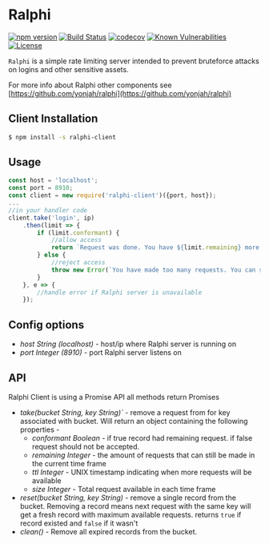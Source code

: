 # Ralphi

[![npm version](https://img.shields.io/npm/v/ralphi-client.svg)](https://www.npmjs.com/package/ralphi-client)
[![Build Status](https://travis-ci.org/yonjah/ralphi.svg?branch=master)](https://travis-ci.org/yonjah/ralphi)
[![codecov](https://codecov.io/gh/yonjah/ralphi/branch/master/graph/badge.svg)](https://codecov.io/gh/yonjah/ralphi)
[![Known Vulnerabilities](https://snyk.io/test/npm/ralphi-client/badge.svg)](https://snyk.io/test/npm/ralphi-client)
[![License](https://img.shields.io/npm/l/ralphi.svg?maxAge=2592000?style=plastic)](https://github.com/yonjah/ralphi/blob/master/LICENSE)

`Ralphi` is a simple rate limiting server intended to prevent bruteforce attacks on logins and other sensitive assets.

For more info about Ralphi other components see [https://github.com/yonjah/ralphi](https://github.com/yonjah/ralphi)

## Client Installation

```bash
$ npm install -s ralphi-client
```

## Usage
```js
const host = 'localhost';
const port = 8910;
const client = new require('ralphi-client')({port, host});
...
//in your handler code
client.take('login', ip)
    .then(limit => {
        if (limit.conformant) {
            //allow access
            return `Request was done. You have ${limit.remaining} more requests until ${new Date(limit.ttl * 1000)}`
        } else {
            //reject access
            throw new Error(`You have made too many requests. You can send ${limit.size} requests after ${new Date(limit.ttl * 1000)}`)
        }
    }, e => {
        //handle error if Ralphi server is unavailable 
    });
```

## Config options
- _host String (localhost)_ - host/ip  where Ralphi server is running on
- _port Integer (8910)_ - port Ralphi server listens on

## API
Ralphi Client is using a Promise API all methods return Promises
- _take(bucket String, key String)`_ - remove a request from for key associated with bucket. 
    Will return an object containing the following properties -
    - _conformant Boolean_ - if true record had remaining request. if false request should not be accepted.
    - _remaining Integer_  - the amount of requests that can still be made in the current time frame
    - _ttl Integer_ - UNIX timestamp indicating when more requests will be available
    - _size Integer_ - Total request available in each time frame
- _reset(bucket String, key String)_ - remove a single record from the bucket.
    Removing a record means next request with the same key will get a fresh record with maximum available requests. 
    returns `true` if record existed and `false` if it wasn't
- _clean()_ - Remove all expired records from the bucket.
